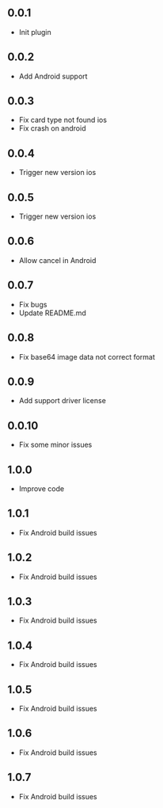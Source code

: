 ## 0.0.1

* Init plugin

## 0.0.2

* Add Android support

## 0.0.3

* Fix card type not found ios
* Fix crash on android

## 0.0.4

* Trigger new version ios

## 0.0.5

* Trigger new version ios

## 0.0.6

* Allow cancel in Android

## 0.0.7

* Fix bugs
* Update README.md

## 0.0.8

* Fix base64 image data not correct format

## 0.0.9

* Add support driver license

## 0.0.10

* Fix some minor issues

## 1.0.0

* Improve code

## 1.0.1

* Fix Android build issues
  
## 1.0.2

* Fix Android build issues
  
## 1.0.3

* Fix Android build issues

## 1.0.4

* Fix Android build issues

## 1.0.5

* Fix Android build issues

## 1.0.6

* Fix Android build issues

## 1.0.7

* Fix Android build issues